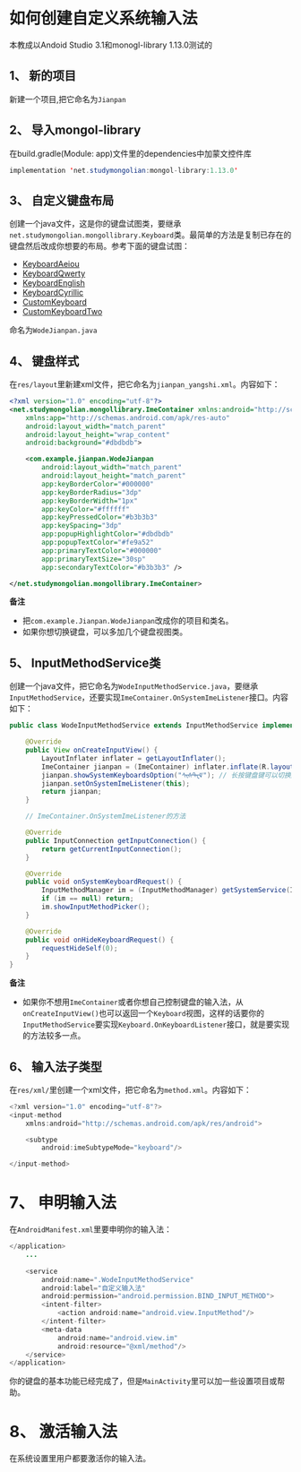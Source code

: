 # 如何创建自定义系统输入法

本教成以Andoid Studio 3.1和monogl-library 1.13.0测试的

## 1、 新的项目

新建一个项目,把它命名为`Jianpan`

## 2、 导入mongol-library

在build.gradle(Module: app)文件里的dependencies中加蒙文控件库

```java
implementation 'net.studymongolian:mongol-library:1.13.0'
```

## 3、 自定义键盘布局

创建一个java文件，这是你的键盘试图类，要继承`net.studymongolian.mongollibrary.Keyboard`类。最简单的方法是复制已存在的键盘然后改成你想要的布局。参考下面的键盘试图：

- [KeyboardAeiou](https://github.com/suragch/mongol-library/blob/master/mongol-library/src/main/java/net/studymongolian/mongollibrary/KeyboardAeiou.java)
- [KeyboardQwerty](https://github.com/suragch/mongol-library/blob/master/mongol-library/src/main/java/net/studymongolian/mongollibrary/KeyboardQwerty.java)
- [KeyboardEnglish](https://github.com/suragch/mongol-library/blob/master/mongol-library/src/main/java/net/studymongolian/mongollibrary/KeyboardEnglish.java)
- [KeyboardCyrillic](https://github.com/suragch/mongol-library/blob/master/mongol-library/src/main/java/net/studymongolian/mongollibrary/KeyboardCyrillic.java)
- [CustomKeyboard](https://github.com/suragch/mongol-library/blob/master/demo-app/src/main/java/net/studymongolian/mongollibrarydemo/CustomKeyboard.java)
- [CustomKeyboardTwo](https://github.com/suragch/mongol-library/blob/master/demo-app/src/main/java/net/studymongolian/mongollibrarydemo/CustomKeyboardTwo.java)

命名为`WodeJianpan.java`

## 4、 键盘样式

在`res/layout`里新建xml文件，把它命名为`jianpan_yangshi.xml`。内容如下：

```xml
<?xml version="1.0" encoding="utf-8"?>
<net.studymongolian.mongollibrary.ImeContainer xmlns:android="http://schemas.android.com/apk/res/android"
    xmlns:app="http://schemas.android.com/apk/res-auto"
    android:layout_width="match_parent"
    android:layout_height="wrap_content"
    android:background="#dbdbdb">

    <com.example.jianpan.WodeJianpan
        android:layout_width="match_parent"
        android:layout_height="match_parent"
        app:keyBorderColor="#000000"
        app:keyBorderRadius="3dp"
        app:keyBorderWidth="1px"
        app:keyColor="#ffffff"
        app:keyPressedColor="#b3b3b3"
        app:keySpacing="3dp"
        app:popupHighlightColor="#dbdbdb"
        app:popupTextColor="#fe9a52"
        app:primaryTextColor="#000000"
        app:primaryTextSize="30sp"
        app:secondaryTextColor="#b3b3b3" />

</net.studymongolian.mongollibrary.ImeContainer>
```

**备注**

- 把`com.example.Jianpan.WodeJianpan`改成你的项目和类名。
- 如果你想切换键盘，可以多加几个键盘视图类。

## 5、 InputMethodService类

创建一个java文件，把它命名为`WodeInputMethodService.java`，要继承`InputMethodService`，还要实现`ImeContainer.OnSystemImeListener`接口。内容如下：

```java
public class WodeInputMethodService extends InputMethodService implements ImeContainer.OnSystemImeListener {

    @Override
    public View onCreateInputView() {
        LayoutInflater inflater = getLayoutInflater();
        ImeContainer jianpan = (ImeContainer) inflater.inflate(R.layout.jianpan_yangshi, null, false);
        jianpan.showSystemKeyboardsOption("ᠰᠢᠰᠲ᠋ᠧᠮ"); // 长按键盘键可以切换到别的系统输入法
        jianpan.setOnSystemImeListener(this);
        return jianpan;
    }

    // ImeContainer.OnSystemImeListener的方法

    @Override
    public InputConnection getInputConnection() {
        return getCurrentInputConnection();
    }

    @Override
    public void onSystemKeyboardRequest() {
        InputMethodManager im = (InputMethodManager) getSystemService(INPUT_METHOD_SERVICE);
        if (im == null) return;
        im.showInputMethodPicker();
    }

    @Override
    public void onHideKeyboardRequest() {
        requestHideSelf(0);
    }
}
```

**备注**

- 如果你不想用`ImeContainer`或者你想自己控制键盘的输入法，从`onCreateInputView()`也可以返回一个`Keyboard`视图，这样的话要你的`InputMethodService`要实现`Keyboard.OnKeyboardListener`接口，就是要实现的方法较多一点。

## 6、 输入法子类型

在`res/xml/`里创建一个xml文件，把它命名为`method.xml`。内容如下：

```java
<?xml version="1.0" encoding="utf-8"?>
<input-method
    xmlns:android="http://schemas.android.com/apk/res/android">

    <subtype
        android:imeSubtypeMode="keyboard"/>

</input-method>
```

# 7、 申明输入法

在`AndroidManifest.xml`里要申明你的输入法：

```java
</application>
    ...
    
    <service
        android:name=".WodeInputMethodService"
        android:label="自定义输入法"
        android:permission="android.permission.BIND_INPUT_METHOD">
        <intent-filter>
            <action android:name="android.view.InputMethod"/>
        </intent-filter>
        <meta-data
            android:name="android.view.im"
            android:resource="@xml/method"/>
    </service>
</application>
```

你的键盘的基本功能已经完成了，但是`MainActivity`里可以加一些设置项目或帮助。

# 8、 激活输入法

在系统设置里用户都要激活你的输入法。
